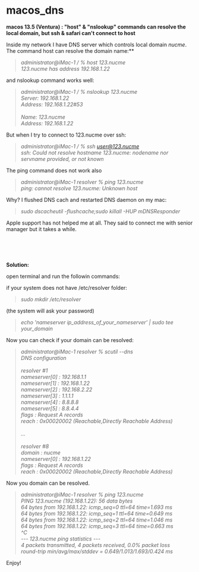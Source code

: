 # macos_dns
**macos 13.5 (Ventura) : "host" &amp; "nslookup" commands can resolve the local domain, but ssh &amp; safari can't connect to host**


Inside my network I have DNS server which controls local domain _nucme_. The command host can resolve the domain name:**

>_administrator@iMac-1 / % host 123.nucme<br>
>123.nucme has address 192.168.1.22_

and nslookup command works well:

>_administrator@iMac-1 / % nslookup 123.nucme<br>
>Server:		192.168.1.22<br>
>Address:	192.168.1.22#53<br>
><br>
>Name:	123.nucme<br>
>Address: 192.168.1.22_<br>

But when I try to connect to 123.nucme over ssh:

>_administrator@iMac-1 / % ssh user@123.nucme<br>
>ssh: Could not resolve hostname 123.nucme: nodename nor servname provided, or not known<br>_

The ping command does not work also

>_administrator@iMac-1 resolver % ping 123.nucme   
>ping: cannot resolve 123.nucme: Unknown host<br>_

Why? I flushed DNS cach and restarted DNS daemon on my mac:

>_sudo dscacheutil -flushcache;sudo killall -HUP mDNSResponder_

Apple support has not helped me at all. They said to connect me with senior manager but it takes a while.




<br>
<br>
<br>


**Solution:**

open terminal and run the followin commands:

if your system does not have /etc/resolver folder:
>_sudo mkdir /etc/resolver_

(the system will ask your password)

>_echo 'nameserver ip_address_of_your_nameserver' | sudo tee your_domain_


Now you can check if your domain can be resolved:

>_administrator@iMac-1 resolver % scutil --dns<br>
>DNS configuration<br>
><br>
>resolver #1<br>
> nameserver[0] : 192.168.1.1<br>
> nameserver[1] : 192.168.1.22<br>
> nameserver[2] : 192.168.2.22<br>
> nameserver[3] : 1.1.1.1<br>
> nameserver[4] : 8.8.8.8<br>
> nameserver[5] : 8.8.4.4<br>
> flags  : Request A records<br>
> reach  : 0x00020002 (Reachable,Directly Reachable Address)<br>
><br>
>...<br>
><br>
>resolver #8<br>
> domain  : nucme<br>
> nameserver[0] : 192.168.1.22<br>
> flags  : Request A records<br>
> reach  : 0x00020002 (Reachable,Directly Reachable Address)_<br>

Now you domain can be resolved.

>_administrator@iMac-1 resolver % ping 123.nucme<br>
>PING 123.nucme (192.168.1.22): 56 data bytes<br>
>64 bytes from 192.168.1.22: icmp_seq=0 ttl=64 time=1.693 ms<br>
>64 bytes from 192.168.1.22: icmp_seq=1 ttl=64 time=0.649 ms<br>
>64 bytes from 192.168.1.22: icmp_seq=2 ttl=64 time=1.046 ms<br>
>64 bytes from 192.168.1.22: icmp_seq=3 ttl=64 time=0.663 ms<br>
>^C<br>
>--- 123.nucme ping statistics ---<br>
>4 packets transmitted, 4 packets received, 0.0% packet loss<br>
>round-trip min/avg/max/stddev = 0.649/1.013/1.693/0.424 ms_<br>



Enjoy!
